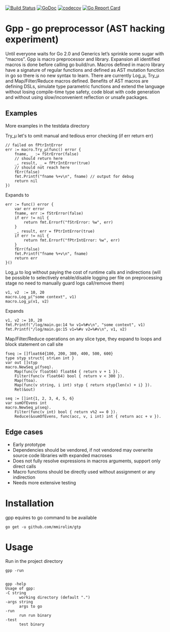 [![Build Status](https://travis-ci.org/mmirolim/gpp.svg)](https://travis-ci.org/mmirolim/gpp)
[![GoDoc](https://godoc.org/github.com/mmirolim/gpp?status.svg)](http://godoc.org/github.com/mmirolim/gpp)
[![codecov](https://codecov.io/gh/mmirolim/gpp/branch/master/graph/badge.svg)](https://codecov.io/gh/mmirolim/gpp)
[![Go Report Card](https://goreportcard.com/badge/github.com/mmirolim/gpp)](https://goreportcard.com/badge/github.com/mmirolim/gpp)

# Gpp - go preprocessor (AST hacking experiment)

Until everyone waits for Go 2.0 and Generics let’s sprinkle some sugar with “macros”. Gpp is macro preprocessor and library. Expansion all identified macros is done before calling go build/run. Macros defined in macro library have a signature of regular functions and defined as AST mutation function in go so there is no new syntax to learn. There are currently Log_μ, Try_μ and Map/Filter/Reduce macros defined. Benefits of AST macros are defining DSLs, simulate type parametric functions and extend the language without losing compile-time type safety, code bloat with code generation and without using slow/inconvenient reflection or unsafe packages.
	
## Examples

 More examples in the testdata directory
 
 Try_μ let's to omit manual and tedious error checking (if err return err)
 
	// failed on fPtrIntError
	err := macro.Try_μ(func() error {
		fname, _ := fStrError(false)
		// should return here
		_, result, _ = fPtrIntError(true)
		// should not reach here
		fErr(false)
		fmt.Printf("fname %+v\n", fname) // output for debug
		return nil
	})
	
  Expands to 
  
	err := func() error {
		var err error
		fname, err := fStrError(false)
		if err != nil {
			return fmt.Errorf("fStrError: %w", err)
		}
		_, result, err = fPtrIntError(true)
		if err != nil {
			return fmt.Errorf("fPtrIntError: %w", err)
		}
		fErr(false)
		fmt.Printf("fname %+v\n", fname)
		return err
	}()

	
  Log_μ to log without paying the cost of runtime calls and indirections (will be possible to selectively enable/disable logging per file on preprocessing stage no need to manually guard logs call/remove them)
  
	v1, v2  := 10, 20
	macro.Log_μ("some context", v1)
	macro.Log_μ(v1, v2)
	
  Expands

	v1, v2 := 10, 20
	fmt.Printf("/log/main.go:14 %v v1=%#v\n", "some context", v1)
	fmt.Printf("/log/main.go:15 v1=%#v v2=%#v\n", v1, v2)
	

  Map/Filter/Reduce operations on any slice type, they expand to loops and block statement on call site
  
	fseq := []float64{100, 200, 300, 400, 500, 600}
	type styp struct{ strLen int }
	var out []styp
	macro.NewSeq_μ(fseq).
		Map(func(v float64) float64 { return v + 1 }).
		Filter(func(v float64) bool { return v < 300 }).
		Map(ftoa).
		Map(func(v string, i int) styp { return styp{len(v) + i} }).
		Ret(&out)
	
	seq := []int{1, 2, 3, 4, 5, 6}
	var sumOfEvens int
	macro.NewSeq_μ(seq).
		Filter(func(v int) bool { return v%2 == 0 }).
		Reduce(&sumOfEvens, func(acc, v, i int) int { return acc + v }).


## Edge cases

- Early prototype
- Dependencies should be vendored, if not vendored may overwrite source code libraries 
  with expanded macroses
- Does not fully resolve expressions in macros arguments, support only direct calls
- Macro functions should be directly used without assignment or any indirection
- Needs more extensive testing

# Installation
	
 gpp equires to go command to be available
	
	go get -u github.com/mmirolim/gtp

	
# Usage
	
 Run in the project directory

	gpp -run


	gpp -help
	Usage of gpp:
	-C string
		  working directory (default ".")
	-args string
		  args to go
	-run
		  run run binary
	-test
		  test binary


